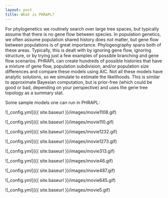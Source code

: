 ```yaml
---
layout: post
title: What is PHRAPL?
---
```


For phylogenetics we routinely search over large tree spaces, but typically assume that there is no gene flow between species. In population genetics, we often assume population shared history does not matter, but gene flow between populations is of great importance. Phylogeography spans both of these areas. Typically, this is dealt with by ignoring gene flow, ignoring structure, or by trying just a few examples of possible branching and gene flow scenarios. PHRAPL can create hundreds of possible histories that have a mixture of gene flow, population subdivision, and/or population size differences and compare these models using AIC. Not all these models have analytic solutions, so we simulate to estimate the likelihoods. This is similar to approximate Bayesian computation, but is prior-free (which could be good or bad, depending on your perspective) and uses the gene tree topology as a summary stat.

Some sample models one can run in PHRAPL:

![_config.yml]({{ site.baseurl }}/images/movie1108.gif)

![_config.yml]({{ site.baseurl }}/images/movie110.gif)

![_config.yml]({{ site.baseurl }}/images/movie1232.gif)

![_config.yml]({{ site.baseurl }}/images/movie1273.gif)

![_config.yml]({{ site.baseurl }}/images/movie313.gif)

![_config.yml]({{ site.baseurl }}/images/movie46.gif)

![_config.yml]({{ site.baseurl }}/images/movie487.gif)

![_config.yml]({{ site.baseurl }}/images/movie645.gif)

![_config.yml]({{ site.baseurl }}/images/movie5.gif)
